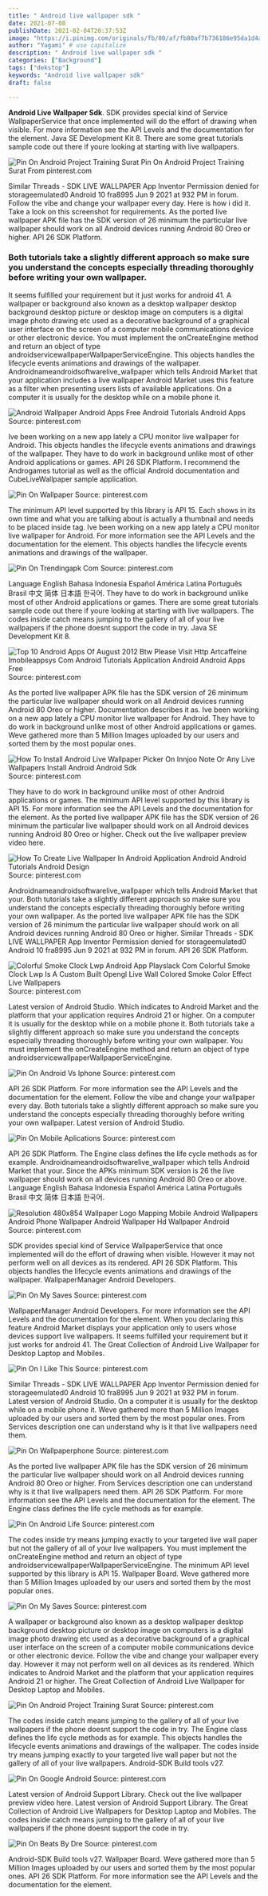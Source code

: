 ```yaml
---
title: " Android live wallpaper sdk "
date: 2021-07-08
publishDate: 2021-02-04T20:37:53Z
image: "https://i.pinimg.com/originals/fb/80/af/fb80af7b736186e95da1d4ac3cabe8c0.jpg"
author: "Yagami" # use capitalize
description: " Android live wallpaper sdk "
categories: ["Background"]
tags: ["dekstop"]
keywords: "Android live wallpaper sdk"
draft: false

---
```



**Android Live Wallpaper Sdk**. SDK provides special kind of Service WallpaperService that once implemented will do the effort of drawing when visible. For more information see the API Levels and the documentation for the element. Java SE Development Kit 8. There are some great tutorials sample code out there if youre looking at starting with live wallpapers.

![Pin On Android Project Training Surat](https://i.pinimg.com/originals/7c/19/2b/7c192b8e93e6b3ff1c94f64faa6fe1a5.gif "Pin On Android Project Training Surat")
Pin On Android Project Training Surat From pinterest.com


Similar Threads - SDK LIVE WALLPAPER App Inventor Permission denied for storageemulated0 Android 10 fra8995 Jun 9 2021 at 932 PM in forum. Follow the vibe and change your wallpaper every day. Here is how i did it. Take a look on this screenshot for requirements. As the ported live wallpaper APK file has the SDK version of 26 minimum the particular live wallpaper should work on all Android devices running Android 80 Oreo or higher. API 26 SDK Platform.

### Both tutorials take a slightly different approach so make sure you understand the concepts especially threading thoroughly before writing your own wallpaper.

It seems fulfilled your requirement but it just works for android 41. A wallpaper or background also known as a desktop wallpaper desktop background desktop picture or desktop image on computers is a digital image photo drawing etc used as a decorative background of a graphical user interface on the screen of a computer mobile communications device or other electronic device. You must implement the onCreateEngine method and return an object of type androidservicewallpaperWallpaperServiceEngine. This objects handles the lifecycle events animations and drawings of the wallpaper. Androidnameandroidsoftwarelive_wallpaper which tells Android Market that your application includes a live wallpaper Android Market uses this feature as a filter when presenting users lists of available applications. On a computer it is usually for the desktop while on a mobile phone it.


![Android Wallpaper Android Apps Free Android Tutorials Android Apps](https://i.pinimg.com/originals/cb/70/f0/cb70f0d64ae7e555d50826888c8427d3.jpg "Android Wallpaper Android Apps Free Android Tutorials Android Apps")
Source: pinterest.com

Ive been working on a new app lately a CPU monitor live wallpaper for Android. This objects handles the lifecycle events animations and drawings of the wallpaper. They have to do work in background unlike most of other Android applications or games. API 26 SDK Platform. I recommend the Androgames tutorial as well as the official Android documentation and CubeLiveWallpaper sample application.

![Pin On Wallpaper](https://i.pinimg.com/originals/68/3e/42/683e42190e596f4a0aefc99573304320.jpg "Pin On Wallpaper")
Source: pinterest.com

The minimum API level supported by this library is API 15. Each shows in its own time and what you are talking about is actually a thumbnail and needs to be placed inside tag. Ive been working on a new app lately a CPU monitor live wallpaper for Android. For more information see the API Levels and the documentation for the element. This objects handles the lifecycle events animations and drawings of the wallpaper.

![Pin On Trendingapk Com](https://i.pinimg.com/originals/50/54/5d/50545d8b55197b86c8d601a9eef22653.jpg "Pin On Trendingapk Com")
Source: pinterest.com

Language English Bahasa Indonesia Español América Latina Português Brasil 中文 简体 日本語 한국어. They have to do work in background unlike most of other Android applications or games. There are some great tutorials sample code out there if youre looking at starting with live wallpapers. The codes inside catch means jumping to the gallery of all of your live wallpapers if the phone doesnt support the code in try. Java SE Development Kit 8.

![Top 10 Android Apps Of August 2012 Btw Please Visit Http Artcaffeine Imobileappsys Com Android Tutorials Application Android Android Apps Free](https://i.pinimg.com/originals/ae/34/35/ae3435cde0e22dbd39d7b838b93dc1ef.jpg "Top 10 Android Apps Of August 2012 Btw Please Visit Http Artcaffeine Imobileappsys Com Android Tutorials Application Android Android Apps Free")
Source: pinterest.com

As the ported live wallpaper APK file has the SDK version of 26 minimum the particular live wallpaper should work on all Android devices running Android 80 Oreo or higher. Documentation describes it as. Ive been working on a new app lately a CPU monitor live wallpaper for Android. They have to do work in background unlike most of other Android applications or games. Weve gathered more than 5 Million Images uploaded by our users and sorted them by the most popular ones.

![How To Install Android Live Wallpaper Picker On Innjoo Note Or Any Live Wallpapers Install Android Android Sdk](https://i.pinimg.com/originals/37/80/32/378032c01dafb0e3407c4bd9a9db2157.jpg "How To Install Android Live Wallpaper Picker On Innjoo Note Or Any Live Wallpapers Install Android Android Sdk")
Source: pinterest.com

They have to do work in background unlike most of other Android applications or games. The minimum API level supported by this library is API 15. For more information see the API Levels and the documentation for the element. As the ported live wallpaper APK file has the SDK version of 26 minimum the particular live wallpaper should work on all Android devices running Android 80 Oreo or higher. Check out the live wallpaper preview video here.

![How To Create Live Wallpaper In Android Application Android Android Tutorials Android Design](https://i.pinimg.com/originals/8e/45/d7/8e45d78a9a79f7af3774499c88af2ba6.jpg "How To Create Live Wallpaper In Android Application Android Android Tutorials Android Design")
Source: pinterest.com

Androidnameandroidsoftwarelive_wallpaper which tells Android Market that your. Both tutorials take a slightly different approach so make sure you understand the concepts especially threading thoroughly before writing your own wallpaper. As the ported live wallpaper APK file has the SDK version of 26 minimum the particular live wallpaper should work on all Android devices running Android 80 Oreo or higher. Similar Threads - SDK LIVE WALLPAPER App Inventor Permission denied for storageemulated0 Android 10 fra8995 Jun 9 2021 at 932 PM in forum. API 26 SDK Platform.

![Colorful Smoke Clock Lwp Android App Playslack Com Colorful Smoke Clock Lwp Is A Custom Built Opengl Live Wall Colored Smoke Color Effect Live Wallpapers](https://i.pinimg.com/originals/d6/69/a7/d669a74b1c6e3b438d0c6b86aba4e2d4.gif "Colorful Smoke Clock Lwp Android App Playslack Com Colorful Smoke Clock Lwp Is A Custom Built Opengl Live Wall Colored Smoke Color Effect Live Wallpapers")
Source: pinterest.com

Latest version of Android Studio. Which indicates to Android Market and the platform that your application requires Android 21 or higher. On a computer it is usually for the desktop while on a mobile phone it. Both tutorials take a slightly different approach so make sure you understand the concepts especially threading thoroughly before writing your own wallpaper. You must implement the onCreateEngine method and return an object of type androidservicewallpaperWallpaperServiceEngine.

![Pin On Android Vs Iphone](https://i.pinimg.com/originals/a1/4d/30/a14d30551c533a70c019c737eb702145.jpg "Pin On Android Vs Iphone")
Source: pinterest.com

API 26 SDK Platform. For more information see the API Levels and the documentation for the element. Follow the vibe and change your wallpaper every day. Both tutorials take a slightly different approach so make sure you understand the concepts especially threading thoroughly before writing your own wallpaper. Latest version of Android Studio.

![Pin On Mobile Aplications](https://i.pinimg.com/originals/44/37/88/443788edd7a3b0b01546296ee0d8f1ea.png "Pin On Mobile Aplications")
Source: pinterest.com

API 26 SDK Platform. The Engine class defines the life cycle methods as for example. Androidnameandroidsoftwarelive_wallpaper which tells Android Market that your. Since the APKs minimum SDK version is 26 the live wallpaper should work on all devices running Android 80 Oreo or above. Language English Bahasa Indonesia Español América Latina Português Brasil 中文 简体 日本語 한국어.

![Resolution 480x854 Wallpaper Logo Mapping Mobile Android Wallpapers Android Phone Wallpaper Android Wallpaper Hd Wallpaper Android](https://i.pinimg.com/originals/e1/45/a6/e145a63ce89854705c0ef276b3284167.jpg "Resolution 480x854 Wallpaper Logo Mapping Mobile Android Wallpapers Android Phone Wallpaper Android Wallpaper Hd Wallpaper Android")
Source: pinterest.com

SDK provides special kind of Service WallpaperService that once implemented will do the effort of drawing when visible. However it may not perform well on all devices as its rendered. API 26 SDK Platform. This objects handles the lifecycle events animations and drawings of the wallpaper. WallpaperManager Android Developers.

![Pin On My Saves](https://i.pinimg.com/originals/f9/96/5d/f9965dd805698d8b97d6dde6e2936bae.png "Pin On My Saves")
Source: pinterest.com

WallpaperManager Android Developers. For more information see the API Levels and the documentation for the element. When you declaring this feature Android Market displays your application only to users whose devices support live wallpapers. It seems fulfilled your requirement but it just works for android 41. The Great Collection of Android Live Wallpaper for Desktop Laptop and Mobiles.

![Pin On I Like This](https://i.pinimg.com/originals/7d/5b/14/7d5b141b1d7df02f17db52311c3e43b5.jpg "Pin On I Like This")
Source: pinterest.com

Similar Threads - SDK LIVE WALLPAPER App Inventor Permission denied for storageemulated0 Android 10 fra8995 Jun 9 2021 at 932 PM in forum. Latest version of Android Studio. On a computer it is usually for the desktop while on a mobile phone it. Weve gathered more than 5 Million Images uploaded by our users and sorted them by the most popular ones. From Services description one can understand why is it that live wallpapers need them.

![Pin On Wallpaperphone](https://i.pinimg.com/originals/b8/c3/e5/b8c3e5bac767d464cf537c6be2ba14f5.jpg "Pin On Wallpaperphone")
Source: pinterest.com

As the ported live wallpaper APK file has the SDK version of 26 minimum the particular live wallpaper should work on all Android devices running Android 80 Oreo or higher. From Services description one can understand why is it that live wallpapers need them. API 26 SDK Platform. For more information see the API Levels and the documentation for the element. The Engine class defines the life cycle methods as for example.

![Pin On Android Life](https://i.pinimg.com/originals/c7/fc/e8/c7fce8ee596962ae1426308863811571.jpg "Pin On Android Life")
Source: pinterest.com

The codes inside try means jumping exactly to your targeted live wall paper but not the gallery of all of your live wallpapers. You must implement the onCreateEngine method and return an object of type androidservicewallpaperWallpaperServiceEngine. The minimum API level supported by this library is API 15. Wallpaper Board. Weve gathered more than 5 Million Images uploaded by our users and sorted them by the most popular ones.

![Pin On My Saves](https://i.pinimg.com/originals/16/7d/c6/167dc61312f1ea630eb3e7cf54443088.png "Pin On My Saves")
Source: pinterest.com

A wallpaper or background also known as a desktop wallpaper desktop background desktop picture or desktop image on computers is a digital image photo drawing etc used as a decorative background of a graphical user interface on the screen of a computer mobile communications device or other electronic device. Follow the vibe and change your wallpaper every day. However it may not perform well on all devices as its rendered. Which indicates to Android Market and the platform that your application requires Android 21 or higher. The Great Collection of Android Live Wallpaper for Desktop Laptop and Mobiles.

![Pin On Android Project Training Surat](https://i.pinimg.com/originals/7c/19/2b/7c192b8e93e6b3ff1c94f64faa6fe1a5.gif "Pin On Android Project Training Surat")
Source: pinterest.com

The codes inside catch means jumping to the gallery of all of your live wallpapers if the phone doesnt support the code in try. The Engine class defines the life cycle methods as for example. This objects handles the lifecycle events animations and drawings of the wallpaper. The codes inside try means jumping exactly to your targeted live wall paper but not the gallery of all of your live wallpapers. Android-SDK Build tools v27.

![Pin On Google Android](https://i.pinimg.com/originals/93/d9/3c/93d93c4256b56826e68f2fe248893fc5.jpg "Pin On Google Android")
Source: pinterest.com

Latest version of Android Support Library. Check out the live wallpaper preview video here. Latest version of Android Support Library. The Great Collection of Android Live Wallpapers for Desktop Laptop and Mobiles. The codes inside catch means jumping to the gallery of all of your live wallpapers if the phone doesnt support the code in try.

![Pin On Beats By Dre](https://i.pinimg.com/originals/fb/80/af/fb80af7b736186e95da1d4ac3cabe8c0.jpg "Pin On Beats By Dre")
Source: pinterest.com

Android-SDK Build tools v27. Wallpaper Board. Weve gathered more than 5 Million Images uploaded by our users and sorted them by the most popular ones. API 26 SDK Platform. For more information see the API Levels and the documentation for the element.

